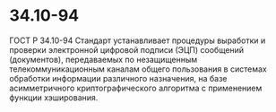 # 34.10-94
ГОСТ Р 34.10-94 Стандарт устанавливает процедуры выработки и проверки электронной цифровой подписи (ЭЦП) сообщений (документов), передаваемых по незащищенным телекоммуникационным каналам общего пользования в системах обработки информации различного назначения, на базе асимметричного криптографического алгоритма с применением функции хэширования.
